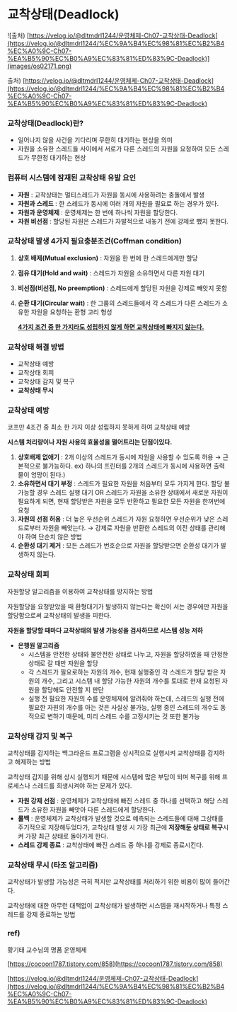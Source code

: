 # 교착상태(Deadlock)

![출처) [https://velog.io/@dltmdrl1244/운영체제-Ch07-교착상태-Deadlock](https://velog.io/@dltmdrl1244/%EC%9A%B4%EC%98%81%EC%B2%B4%EC%A0%9C-Ch07-%EA%B5%90%EC%B0%A9%EC%83%81%ED%83%9C-Deadlock)](images/os02171.png)

출처) [https://velog.io/@dltmdrl1244/운영체제-Ch07-교착상태-Deadlock](https://velog.io/@dltmdrl1244/%EC%9A%B4%EC%98%81%EC%B2%B4%EC%A0%9C-Ch07-%EA%B5%90%EC%B0%A9%EC%83%81%ED%83%9C-Deadlock)

### 교착상태(Deadlock)란?

- 일어나지 않을 사건을 기다리며 무한히 대기하는 현상을 의미
- 자원을 소유한 스레드들 사이에서 서로가 다른 스레드의 자원을 요청하여 모든 스레드가 무한정 대기하는 현상

### 컴퓨터 시스템에 잠재된 교착상태 유발 요인

- **자원** : 교착상태는 멀티스레드가 자원을 동시에 사용하려는 충돌에서 발생
- **자원과 스레드** : 한 스레드가 동시에 여러 개의 자원을 필요로 하는 경우가 있다.
- **자원과 운영체제** : 운영체제는 한 번에 하나씩 자원을 할당한다.
- **자원 비선점** : 할당된 자원은 스레드가 자발적으로 내놓기 전에 강제로 뺐지 못한다.

### 교착상태 발생 4가지 필요충분조건(Coffman condition)

1. **상호 배제(Mutual exclusion)** : 자원을 한 번에 한 스레드에게만 할당
2. **점유 대기(Hold and wait)** : 스레드가 자원을 소유하면서 다른 자원 대기
3. **비선점(비선점, No preemption)** : 스레드에게 할당된 자원을 강제로 빼앗지 못함
4. **순환 대기(Circular wait)** : 한 그룹의 스레드들에서 각 스레드가 다른 스레드가 소유한 자원을 요청하는 환형 고리 형성

    <U>**4가지 조건 중 한 가지라도 성립하지 않게 하면 교착상태에 빠지지 않는다.**</U>

### 교착상태 해결 방법

- 교착상태 예방
- 교착상태 회피
- 교착상태 감지 및 복구
- **교착상태 무시**

### 교착상태 예방

코프만 4조건 중 최소 한 가지 이상 성립하지 못하게 하여 교착상태 예방

**시스템 처리량이나 자원 사용의 효율성을 떨어트리는 단점이있다.**

1. **상호배제 없애기** : 2개 이상의 스레드가 동시에 자원을 사용할 수 있도록 허용 → 근본적으로 불가능하다. ex) 하나의 프린터를 2개의 스레드가 동시에 사용하면 출력물이 엉망이 된다.)
2. **소유하면서 대기 부정** : 스레드가 필요한 자원을 처음부터 모두 가지게 한다. 할당 불가능할 경우 스레드 실행 대기 OR 스레드가 자원을 소유한 상태에서 새로운 자원이 필요하게 되면, 현재 할당받은 자원을 모두 반환하고 필요한 모든 자원을 한꺼번에 요청
3. **자원의 선점 허용** : 더 높은 우선순위 스레드가 자원 요청하면 우선순위가 낮은 스레드로부터 자원을 빼앗는다. → 강제로 자원을 반환한 스레드의 이전 상태를 관리해야 하여 단순치 않은 방법
4. **순환성 대기 제거** : 모든 스레드가 번호순으로 자원을 할당받으면 순환성 대기가 발생하지 않는다.

### 교착상태 회피

자원할당 알고리즘을 이용하여 교착상태를 방지하는 방법

자원할당을 요청받았을 때 환형대기가 발생하지 않는다는 확신이 서는 경우에만 자원을 할당함으로써 교착상태의 발생을 피한다.

**자원을 할당할 때마다 교착상태의 발생 가능성을 검사하므로 시스템 성능 저하**

- **은행원 알고리즘**
    - 시스템을 안전한 상태와 불안전한 상태로 나누고, 자원을 할당하였을 때 안정한 상태로 갈 때만 자원을 할당
    - 각 스레드가 필요로하는 자원의 개수, 현재 실행중인 각 스레드가 할당 받은 자원의 개수, 그리고 시스템 내 할당 가능한 자원의 개수를 토대로 현재 요청된 자원을 할당해도 안전할 지 판단
    - 실행 전 필요한 자원의 수를 운영체제에 알려줘야 하는데, 스레드의 실행 전에 필요한 자원의 개수를 아는 것은 사실상 불가능, 실행 중인 스레드의 개수도 동적으로 변하기 때문에, 미리 스레드 수를 고정시키는 것 또한 불가능

### 교착상태 감지 및 복구

교착상태를 감지하는 백그라운드 프로그램을 상시적으로 실행시켜 교착상태를 감지하고 해제하는 방법

교착상태 감지를 위해 상시 실행되기 때문에 시스템에 많은 부담이 되며 복구를 위해 프로세스나 스레드를 희생시켜야 하는 문제가 있다.

- **자원 강제 선점** : 운영체제가 교착상태에 빠진 스레드 중 하나를 선택하고 해당 스레드가 소유한 자원을 빼앗아 다른 스레드에게 할당한다.
- **롤백** : 운영체제가 교착상태가 발생할 것으로 예측되는 스레드들에 대해 그상태를 주기적으로 저장해두었다가, 교착상태 발생 시 가장 최근에 **저장해둔 상태로 복구**시켜 가장 최근 상태로 돌아가게 한다.
- **스레드 강제 종료** : 교착상태에 빠진 스레드 중 하나를 강제로 종료시킨다.

### 교착상태 무시 (타조 알고리즘)

교착상태가 발생할 가능성은 극히 적지만 교착상태를 처리하기 위한 비용이 많이 들어간다.

교착상태에 대한 아무런 대책없이 교착상태가 발생하면 시스템을 재시작하거나 특정 스레드를 강제 종료하는 방법

### ref)
황기태 교수님의 명품 운영체제

[https://cocoon1787.tistory.com/858](https://cocoon1787.tistory.com/858)

[https://velog.io/@dltmdrl1244/운영체제-Ch07-교착상태-Deadlock](https://velog.io/@dltmdrl1244/%EC%9A%B4%EC%98%81%EC%B2%B4%EC%A0%9C-Ch07-%EA%B5%90%EC%B0%A9%EC%83%81%ED%83%9C-Deadlock)

